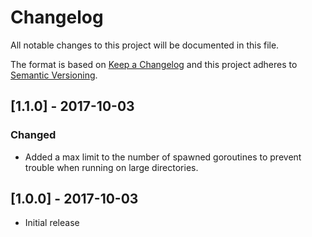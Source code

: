 # Changelog
All notable changes to this project will be documented in this file.

The format is based on [Keep a Changelog](http://keepachangelog.com/en/1.0.0/)
and this project adheres to [Semantic Versioning](http://semver.org/spec/v2.0.0.html).


## [1.1.0] - 2017-10-03
### Changed
- Added a max limit to the number of spawned goroutines to prevent trouble when running on large directories.

## [1.0.0] - 2017-10-03
- Initial release
